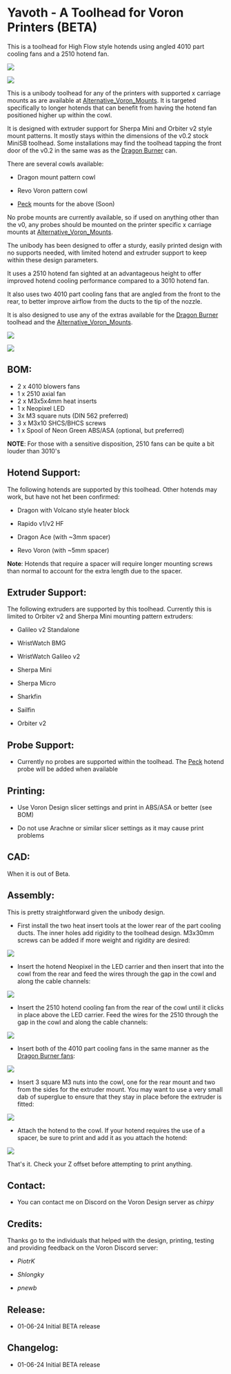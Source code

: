 # Yavoth - A Toolhead for Voron Printers (BETA)

This is a toolhead for High Flow style hotends using angled 4010 part cooling fans and a 2510 hotend fan.

![](images/yavoth_front.png)

![](images/yavoth_rear.png)

This is a unibody toolhead for any of the printers with supported x carriage mounts as are available at [Alternative_Voron_Mounts](https://github.com/chirpy2605/voron/tree/main/general/Alternative_Voron_Mounts). It is targeted specifically to longer hotends that can benefit from having the hotend fan positioned higher up within the cowl.

It is designed with extruder support for Sherpa Mini and Orbiter v2 style mount patterns. It mostly stays within the dimensions of the v0.2 stock MiniSB toolhead. Some installations may find the toolhead tapping the front door of the v0.2 in the same was as the [Dragon Burner](https://github.com/chirpy2605/voron/tree/main/V0/Dragon_Burner) can.

There are several cowls available:

- Dragon mount pattern cowl

- Revo Voron pattern cowl

- [Peck](https://github.com/chirpy2605/voron/tree/main/general/Experimental/Peck) mounts for the above (Soon)

No probe mounts are currently available, so if used on anything other than the v0, any probes should be mounted on the printer specific x carriage mounts at [Alternative_Voron_Mounts](https://github.com/chirpy2605/voron/tree/main/general/Alternative_Voron_Mounts).

The unibody has been designed to offer a sturdy, easily printed design with no supports needed, with limited hotend and extruder support to keep within these design parameters.

It uses a 2510 hotend fan sighted at an advantageous height to offer improved hotend cooling performance compared to a 3010 hotend fan.

It also uses two 4010 part cooling fans that are angled from the front to the rear, to better improve airflow from the ducts to the tip of the nozzle.

It is also designed to use any of the extras available for the [Dragon Burner](https://github.com/chirpy2605/voron/tree/main/V0/Dragon_Burner) toolhead and the [Alternative_Voron_Mounts](https://github.com/chirpy2605/voron/tree/main/general/Alternative_Voron_Mounts).

![](images/top.png)

![](images/bottom.png)

## BOM:

- 2 x 4010 blowers fans
- 1 x 2510 axial fan
- 2 x M3x5x4mm heat inserts
- 1 x Neopixel LED
- 3x M3 square nuts (DIN 562 preferred)
- 3 x M3x10 SHCS/BHCS screws
- 1 x Spool of Neon Green ABS/ASA (optional, but preferred)

**NOTE**: For those with a sensitive disposition, 2510 fans can be quite a bit louder than 3010's

## Hotend Support:

The following hotends are supported by this toolhead. Other hotends may work, but have not het been confirmed:

- Dragon with Volcano style heater block

- Rapido v1/v2 HF

- Dragon Ace (with ~3mm spacer)

- Revo Voron (with ~5mm spacer)

**Note**: Hotends that require a spacer will require longer mounting screws than normal to account for the extra length due to the spacer.

## Extruder Support:

The following extruders are supported by this toolhead. Currently this is limited to Orbiter v2 and Sherpa Mini mounting pattern extruders:

- Galileo v2 Standalone

- WristWatch BMG

- WristWatch Galileo v2

- Sherpa Mini

- Sherpa Micro

- Sharkfin

- Sailfin

- Orbiter v2

## Probe Support:

- Currently no probes are supported within the toolhead. The [Peck](https://github.com/chirpy2605/voron/tree/main/general/Experimental/Peck) hotend probe will be added when available

## Printing:

- Use Voron Design slicer settings and print in ABS/ASA or better (see BOM)

- Do not use Arachne or similar slicer settings as it may cause print problems

## CAD:

When it is out of Beta.

## Assembly:

This is pretty straightforward given the unibody design.

- First install the two heat insert tools at the lower rear of the part cooling ducts. The inner holes add rigidity to the toolhead design. M3x30mm screws can be added if more weight and rigidity are desired:

![](images/heatinserts.png)

- Insert the hotend Neopixel in the LED carrier and then insert that into the cowl from the rear and feed the wires through the gap in the cowl and along the cable channels:

![](images/led.png)

- Insert the 2510 hotend cooling fan from the rear of the cowl until it clicks in place above the LED carrier. Feed the wires for the 2510 through the gap in the cowl and along the cable channels:

![](images/hefan.png)

- Insert both of the 4010 part cooling fans in the same manner as the [Dragon Burner fans](https://github.com/chirpy2605/voron/tree/main/V0/Dragon_Burner#fans-1):

![](images/pcfans.png)

- Insert 3 square M3 nuts into the cowl, one for the rear mount and two from the sides for the extruder mount. You may want to use a very small dab of superglue to ensure that they stay in place before the extruder is fitted:

![](images/nuts.png)

- Attach the hotend to the cowl. If your hotend requires the use of a spacer, be sure to print and add it as you attach the hotend:

![](images/hotend.png)

That's it. Check your Z offset before attempting to print anything.

## Contact:

- You can contact me on Discord on the Voron Design server as *chirpy*

## Credits:

Thanks go to the individuals that helped with the design, printing, testing and providing feedback on the Voron Discord server:

- *PiotrK*

- *Shlongky*

- *pnewb*

## Release:

- 01-06-24 Initial BETA release

## Changelog:

- 01-06-24 Initial BETA release
